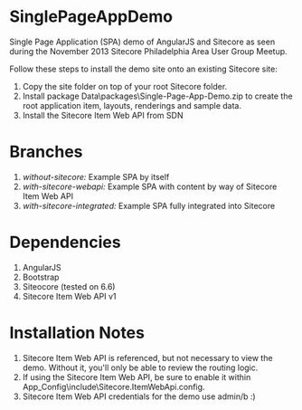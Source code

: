 SinglePageAppDemo
=================
Single Page Application (SPA) demo of AngularJS and Sitecore as seen during the November 2013 Sitecore Philadelphia Area User Group Meetup.

Follow these steps to install the demo site onto an existing Sitecore site:

1. Copy the site folder on top of your root Sitecore folder. 
2. Install package Data\packages\Single-Page-App-Demo.zip to create the root application item, layouts, renderings and sample data.
3. Install the Sitecore Item Web API from SDN

Branches
========
1. *without-sitecore:* Example SPA by itself
2. *with-sitecore-webapi:* Example SPA with content by way of Sitecore Item Web API
3. *with-sitecore-integrated:* Example SPA fully integrated into Sitecore

Dependencies
============
1. AngularJS
2. Bootstrap
3. Siteocore (tested on 6.6)
4. Sitecore Item Web API v1

Installation Notes
==================
1. Sitecore Item Web API is referenced, but not necessary to view the demo. Without it, you'll only be able to review the routing logic.
2. If using the Sitecore Item Web API, be sure to enable it within App_Config\include\Sitecore.ItemWebApi.config.
3. Sitecore Item Web API credentials for the demo use admin/b :)